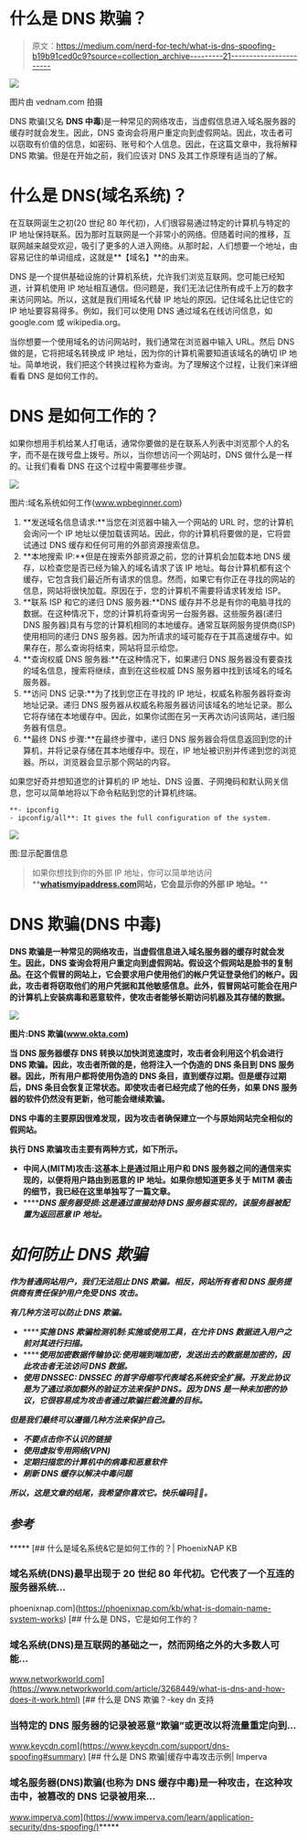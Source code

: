 # 什么是 DNS 欺骗？

> 原文：<https://medium.com/nerd-for-tech/what-is-dns-spoofing-b19b91ced0c9?source=collection_archive---------21----------------------->

![](img/6c39569820140716474d534d2c424ee6.png)

图片由 vednam.com 拍摄

DNS 欺骗(又名 **DNS 中毒**)是一种常见的网络攻击，当虚假信息进入域名服务器的缓存时就会发生。因此，DNS 查询会将用户重定向到虚假网站。因此，攻击者可以窃取有价值的信息，如密码、账号和个人信息。因此，在这篇文章中，我将解释 DNS 欺骗。但是在开始之前，我们应该对 DNS 及其工作原理有适当的了解。

# 什么是 DNS(域名系统)？

在互联网诞生之初(20 世纪 80 年代初)，人们很容易通过特定的计算机与特定的 IP 地址保持联系。因为那时互联网是一个非常小的网络。但随着时间的推移，互联网越来越受欢迎，吸引了更多的人进入网络。从那时起，人们想要一个地址，由容易记住的单词组成，这就是**【域名】**的由来。

DNS 是一个提供基础设施的计算机系统，允许我们浏览互联网。您可能已经知道，计算机使用 IP 地址相互通信。但问题是，我们无法记住所有成千上万的数字来访问网站。所以，这就是我们用域名代替 IP 地址的原因。记住域名比记住它的 IP 地址要容易得多。例如，我们可以使用 DNS 通过域名在线访问信息，如 google.com 或 wikipedia.org。

当你想要一个使用域名的访问网站时，我们通常在浏览器中输入 URL。然后 DNS 做的是，它将把域名转换成 IP 地址，因为你的计算机需要知道该域名的确切 IP 地址。简单地说，我们把这个转换过程称为查询。为了理解这个过程，让我们来详细看看 DNS 是如何工作的。

# DNS 是如何工作的？

如果你想用手机给某人打电话，通常你要做的是在联系人列表中浏览那个人的名字，而不是在拨号盘上拨号。所以，当你想访问一个网站时，DNS 做什么是一样的。让我们看看 DNS 在这个过程中需要哪些步骤。

![](img/10d9dcae4551f2ebe4881a58fc1fafa7.png)

图片:域名系统如何工作(www.wpbeginner.com)

1.  **发送域名信息请求:**当您在浏览器中输入一个网站的 URL 时，您的计算机会询问一个 IP 地址以便加载该网站。因此，你的计算机将要做的是，它将尝试通过 DNS 缓存和任何可用的外部资源搜索信息。
2.  **本地搜索 IP:**但是在搜索外部资源之前，您的计算机会加载本地 DNS 缓存，以检查您是否已经为输入的域名请求了该 IP 地址。每台计算机都有这个缓存，它包含我们最近所有请求的信息。然而，如果它有你正在寻找的网站的信息，网站将很快加载。原因在于，您的计算机不需要将请求转发给 ISP。
3.  **联系 ISP 和它的递归 DNS 服务器:**DNS 缓存并不总是有你的电脑寻找的数据。在这种情况下，您的计算机将查询另一台服务器。这些服务器(递归 DNS 服务器)具有与您的计算机相同的本地缓存。通常互联网服务提供商(ISP)使用相同的递归 DNS 服务器。因为所请求的域可能存在于其高速缓存中。如果存在，那么查询将结束，网站将显示给您。
4.  **查询权威 DNS 服务器:**在这种情况下，如果递归 DNS 服务器没有要查找的域名信息，搜索将继续，直到在这些权威 DNS 服务器中找到该域名的域名服务器。
5.  **访问 DNS 记录:**为了找到您正在寻找的 IP 地址，权威名称服务器将查询地址记录。递归 DNS 服务器从权威名称服务器访问该域名的地址记录。那么它将存储在本地缓存中。因此，如果你试图在另一天再次访问该网站，递归服务器有信息。
6.  **最终 DNS 步骤:**在最终步骤中，递归 DNS 服务器会将信息返回到您的计算机，并将记录存储在其本地缓存中。现在，IP 地址被识别并传递到您的浏览器。所以，浏览器会显示那个网站的内容。

如果您好奇并想知道您的计算机的 IP 地址、DNS 设置、子网掩码和默认网关信息，您可以简单地将以下命令粘贴到您的计算机终端。

```
**- ipconfig
- ipconfig/all**: It gives the full configuration of the system.
```

![](img/e26c73abf7365fe74e0f85bc12b814c5.png)

图:显示配置信息

> 如果你想找到你的外部 IP 地址，你可以简单地访问**[**whatismyipaddress.com**](https://whatismyipaddress.com/)**网站，它会显示你的外部 IP 地址。****

# ****DNS 欺骗(DNS 中毒)****

****DNS 欺骗是一种常见的网络攻击，当虚假信息进入域名服务器的缓存时就会发生。因此，DNS 查询会将用户重定向到虚假网站。假设这个假网站是脸书的复制品。在这个假冒的网站上，它会要求用户使用他们的帐户凭证登录他们的帐户。因此，攻击者将窃取他们的用户凭据和其他敏感信息。此外，假冒网站可能会在用户的计算机上安装病毒和恶意软件，使攻击者能够长期访问机器及其存储的数据。****

****![](img/298bcbd2ff646a8d7b0f7d4b5392e56c.png)****

****图片:DNS 欺骗(www.okta.com)****

****当 DNS 服务器缓存 DNS 转换以加快浏览速度时，攻击者会利用这个机会进行 DNS 欺骗。因此，攻击者所做的是，他将注入一个伪造的 DNS 条目到 DNS 服务器。因此，所有用户都将使用伪造的 DNS 条目，直到缓存过期。但是缓存过期后，DNS 条目会恢复正常状态。即使攻击者已经完成了他的任务，如果 DNS 服务器的软件仍然没有更新，他可能会继续欺骗。****

****DNS 中毒的主要原因很难发现，因为攻击者确保建立一个与原始网站完全相似的假网站。****

****执行 DNS 欺骗攻击主要有两种方式，如下所示。****

*   ******中间人(MITM)攻击:**这基本上是通过阻止用户和 DNS 服务器之间的通信来实现的，以便将用户路由到恶意的 IP 地址。如果你想知道更多关于 MITM 袭击的细节，我已经在这里单独写了一篇文章[](/geekculture/understanding-arp-poisoning-mitm-attack-7b12a3b061bd)**。******
*   *******DNS 服务器受损:**这是通过直接劫持 DNS 服务器实现的，该服务器被配置为返回恶意 IP 地址。*****

# *****如何防止 DNS 欺骗*****

*****作为普通网站用户，我们无法阻止 DNS 欺骗。相反，网站所有者和 DNS 服务提供商有责任保护用户免受 DNS 攻击。*****

*****有几种方法可以防止 DNS 欺骗。*****

*   *******实施 DNS 欺骗检测机制:**实施或使用工具，在允许 DNS 数据进入用户之前对其进行扫描。*****
*   *******使用加密数据传输协议:**使用端到端加密，发送出去的数据是加密的，因此攻击者无法访问 DNS 数据。*****
*   *******使用 DNSSEC:** DNSSEC 的首字母缩写代表域名系统安全扩展。开发此协议是为了通过添加额外的验证方法来保护 DNS。因为 DNS 是一种未加密的协议，它很容易成为攻击者通过欺骗拦截流量的目标。*****

*****但是我们最终可以遵循几种方法来保护自己。*****

*   *****不要点击你不认识的链接*****
*   *****使用虚拟专用网络(VPN)*****
*   *****定期扫描您的计算机中的病毒和恶意软件*****
*   *****刷新 DNS 缓存以解决中毒问题*****

*****所以，这是文章的结尾，我希望你喜欢它。快乐编码👨‍💻。*****

## *****参考*****

*****[](https://phoenixnap.com/kb/what-is-domain-name-system-works) [## 什么是域名系统&它是如何工作的？| PhoenixNAP KB

### 域名系统(DNS)最早出现于 20 世纪 80 年代初。它代表了一个互连的服务器系统…

phoenixnap.com](https://phoenixnap.com/kb/what-is-domain-name-system-works) [](https://www.networkworld.com/article/3268449/what-is-dns-and-how-does-it-work.html) [## 什么是 DNS，它是如何工作的？

### 域名系统(DNS)是互联网的基础之一，然而网络之外的大多数人可能…

www.networkworld.com](https://www.networkworld.com/article/3268449/what-is-dns-and-how-does-it-work.html) [](https://www.keycdn.com/support/dns-spoofing#summary) [## 什么是 DNS 欺骗？-key dn 支持

### 当特定的 DNS 服务器的记录被恶意“欺骗”或更改以将流量重定向到…

www.keycdn.com](https://www.keycdn.com/support/dns-spoofing#summary) [](https://www.imperva.com/learn/application-security/dns-spoofing/) [## 什么是 DNS 欺骗|缓存中毒攻击示例| Imperva

### 域名服务器(DNS)欺骗(也称为 DNS 缓存中毒)是一种攻击，在这种攻击中，被篡改的 DNS 记录被用来…

www.imperva.com](https://www.imperva.com/learn/application-security/dns-spoofing/)*****